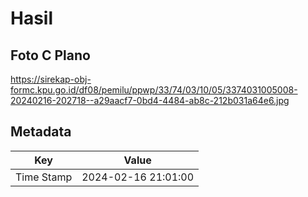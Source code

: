 # Hasil

## Foto C Plano

https://sirekap-obj-formc.kpu.go.id/df08/pemilu/ppwp/33/74/03/10/05/3374031005008-20240216-202718--a29aacf7-0bd4-4484-ab8c-212b031a64e6.jpg


## Metadata

| Key        | Value               |
| ---------- | ------------------- |
| Time Stamp | 2024-02-16 21:01:00 |



